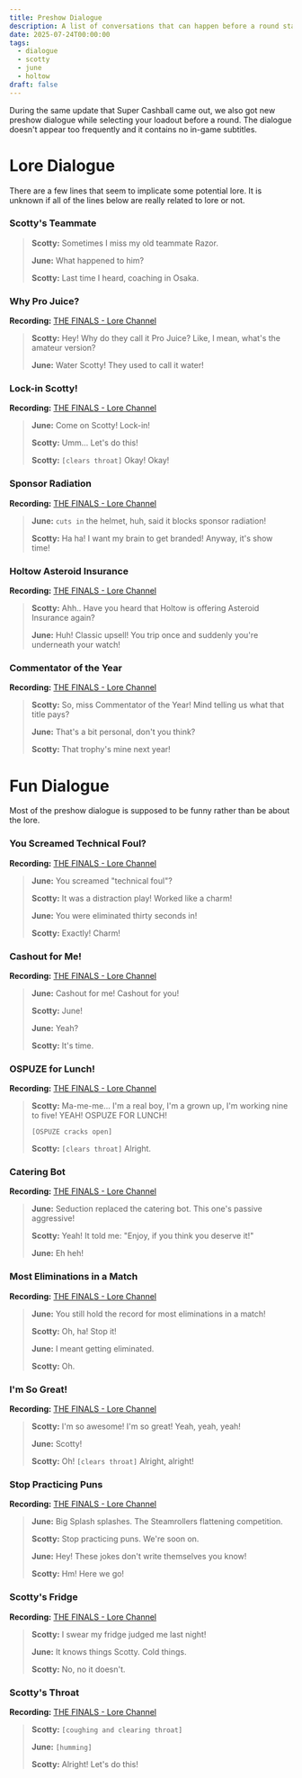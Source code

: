 ```yaml
---
title: Preshow Dialogue
description: A list of conversations that can happen before a round starts.
date: 2025-07-24T00:00:00
tags:
  - dialogue
  - scotty
  - june
  - holtow
draft: false
---
```

During the same update that Super Cashball came out, we also got new preshow dialogue while selecting your loadout before a round. The dialogue doesn't appear too frequently and it contains no in-game subtitles.
# Lore Dialogue

There are a few lines that seem to implicate some potential lore. It is unknown if all of the lines below are really related to lore or not.
### Scotty's Teammate

>**Scotty:** Sometimes I miss my old teammate Razor.
>
>**June:** What happened to him?
>
>**Scotty:** Last time I heard, coaching in Osaka.

### Why Pro Juice?

**Recording:** [THE FINALS - Lore Channel](https://discord.com/channels/1008696016318513243/1204741064800338000/1398111779275538622)

>**Scotty:** Hey! Why do they call it Pro Juice? Like, I mean, what's the amateur version?
>
>**June:** Water Scotty! They used to call it water!
### Lock-in Scotty!

**Recording:** [THE FINALS - Lore Channel](https://discord.com/channels/1008696016318513243/1204741064800338000/1398105132687691826)

>**June:** Come on Scotty! Lock-in!
>
>**Scotty:** Umm... Let's do this!
>
>**Scotty:** `[clears throat]` Okay! Okay!

### Sponsor Radiation

**Recording:** [THE FINALS - Lore Channel](https://discord.com/channels/1008696016318513243/1204741064800338000/1398083165758689380)

>**June:** `cuts in` the helmet, huh, said it blocks sponsor radiation!
>
>**Scotty:** Ha ha! I want my brain to get branded! Anyway, it's show time!

### Holtow Asteroid Insurance

**Recording:** [THE FINALS - Lore Channel](https://discord.com/channels/1008696016318513243/1011929497139953744/1398794114761228368)

>**Scotty:** Ahh.. Have you heard that Holtow is offering Asteroid Insurance again?
>
>**June:** Huh! Classic upsell! You trip once and suddenly you're underneath your watch!

### Commentator of the Year

**Recording:** [THE FINALS - Lore Channel](https://discord.com/channels/1008696016318513243/1204741064800338000/1407469182056009928)

>**Scotty:** So, miss Commentator of the Year! Mind telling us what that title pays?
>
>**June:** That's a bit personal, don't you think?
>
>**Scotty:** That trophy's mine next year!
# Fun Dialogue

Most of the preshow dialogue is supposed to be funny rather than be about the lore.
### You Screamed Technical Foul?

**Recording:** [THE FINALS - Lore Channel](https://discord.com/channels/1008696016318513243/1011929497139953744/1398063613507534869)

>**June:** You screamed "technical foul"?
>
>**Scotty:** It was a distraction play! Worked like a charm!
>
>**June:** You were eliminated thirty seconds in!
>
>**Scotty:** Exactly! Charm!

### Cashout for Me!

**Recording:** [THE FINALS - Lore Channel](https://discord.com/channels/1008696016318513243/1011929497139953744/1397939341766168677)

>**June:** Cashout for me! Cashout for you!
>
>**Scotty:** June!
>
>**June:** Yeah?
>
>**Scotty:** It's time.

### OSPUZE for Lunch!

**Recording:** [THE FINALS - Lore Channel](https://discord.com/channels/1008696016318513243/1011929497139953744/1398622610241228881)

>**Scotty:** Ma-me-me... I'm a real boy, I'm a grown up, I'm working nine to five! YEAH! OSPUZE FOR LUNCH!
>
>`[OSPUZE cracks open]`
>
>**Scotty:** `[clears throat]` Alright.
### Catering Bot

**Recording:** [THE FINALS - Lore Channel](https://discord.com/channels/1008696016318513243/1204741064800338000/1398392793986109533)

>**June:** Seduction replaced the catering bot. This one's passive aggressive!
>
>**Scotty:** Yeah! It told me: "Enjoy, if you think you deserve it!"
>
>**June:** Eh heh!

### Most Eliminations in a Match

**Recording:** [THE FINALS - Lore Channel](https://discord.com/channels/1008696016318513243/1204741064800338000/1398392793986109533)

>**June:** You still hold the record for most eliminations in a match!
>
>**Scotty:** Oh, ha! Stop it!
>
>**June:** I meant getting eliminated.
>
>**Scotty:** Oh.

### I'm So Great!

**Recording:** [THE FINALS - Lore Channel](https://discord.com/channels/1008696016318513243/1204741064800338000/1401958936785195129)

>**Scotty:** I'm so awesome! I'm so great! Yeah, yeah, yeah!
>
>**June:** Scotty!
>
>**Scotty:** Oh! `[clears throat]` Alright, alright!

### Stop Practicing Puns

**Recording:** [THE FINALS - Lore Channel](https://discord.com/channels/1008696016318513243/1011929497139953744/1400460724160958565)

>**June:** Big Splash splashes. The Steamrollers flattening competition.
>
>**Scotty:** Stop practicing puns. We're soon on.
>
>**June:** Hey! These jokes don't write themselves you know!
>
>**Scotty:** Hm! Here we go!

### Scotty's Fridge

**Recording:** [THE FINALS - Lore Channel](https://discord.com/channels/1008696016318513243/1204741064800338000/1407375902937055342)

>**Scotty:** I swear my fridge judged me last night!
>
>**June:** It knows things Scotty. Cold things.
>
>**Scotty:** No, no it doesn't.

### Scotty's Throat

**Recording:** [THE FINALS - Lore Channel](https://discord.com/channels/1008696016318513243/1011929497139953744/1407394267361448157)

>**Scotty:** `[coughing and clearing throat]`
>
>**June:** `[humming]`
>
>**Scotty:** Alright! Let's do this!